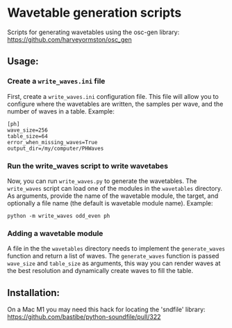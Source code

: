 # Wavetable generation scripts

Scripts for generating wavetables using the osc-gen library: https://github.com/harveyormston/osc_gen 

## Usage:

### Create a `write_waves.ini` file
First, create a `write_waves.ini` configuration file. This file will allow you to configure where the wavetables are written, the samples per wave, and the number of waves in a table. Example:

```
[ph]
wave_size=256
table_size=64
error_when_missing_waves=True
output_dir=/my/computer/PHWaves
```

### Run the write_waves script to write wavetabes
Now, you can run `write_waves.py` to generate the wavetables. The `write_waves` script can load one of the modules in the `wavetables` directory. As arguments, provide the name of the wavetable module, the target, and optionally a file name (the default is wavetable module name). Example:

`python -m write_waves odd_even ph`


### Adding a wavetable module
A file in the the `wavetables` directory needs to implement the `generate_waves` function and return a list of waves. The `generate_waves` function is passed `wave_size` and `table_size` as arguments, this way you can render waves at the best resolution and dynamically create waves to fill the table.

## Installation:
On a Mac M1 you may need this hack for locating the 'sndfile' library:
https://github.com/bastibe/python-soundfile/pull/322